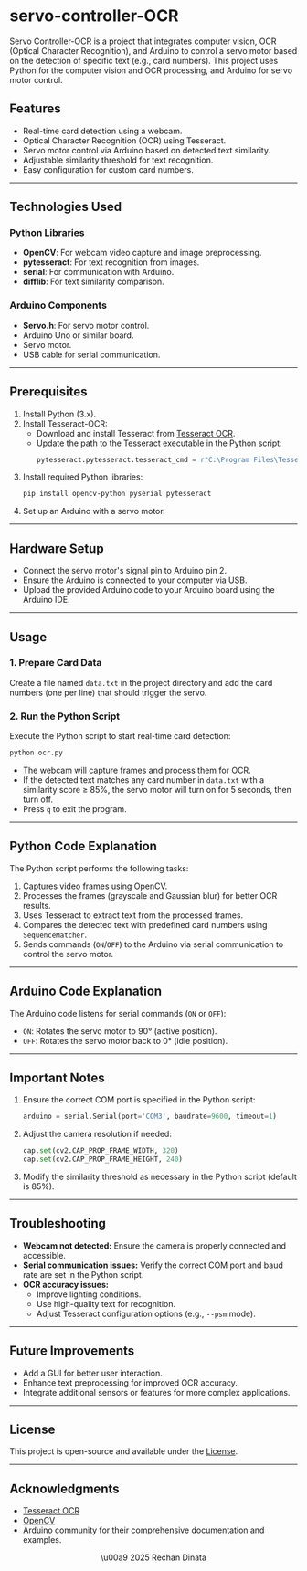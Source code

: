 # servo-controller-OCR

Servo Controller-OCR is a project that integrates computer vision, OCR (Optical Character Recognition), and Arduino to control a servo motor based on the detection of specific text (e.g., card numbers). This project uses Python for the computer vision and OCR processing, and Arduino for servo motor control.

## Features
- Real-time card detection using a webcam.
- Optical Character Recognition (OCR) using Tesseract.
- Servo motor control via Arduino based on detected text similarity.
- Adjustable similarity threshold for text recognition.
- Easy configuration for custom card numbers.

---

## Technologies Used
### Python Libraries
- **OpenCV**: For webcam video capture and image preprocessing.
- **pytesseract**: For text recognition from images.
- **serial**: For communication with Arduino.
- **difflib**: For text similarity comparison.

### Arduino Components
- **Servo.h**: For servo motor control.
- Arduino Uno or similar board.
- Servo motor.
- USB cable for serial communication.

---

## Prerequisites
1. Install Python (3.x).
2. Install Tesseract-OCR:
   - Download and install Tesseract from [Tesseract OCR](https://github.com/tesseract-ocr/tesseract).
   - Update the path to the Tesseract executable in the Python script:
     ```python
     pytesseract.pytesseract.tesseract_cmd = r"C:\Program Files\Tesseract-OCR\tesseract.exe"
     ```
3. Install required Python libraries:
   ```bash
   pip install opencv-python pyserial pytesseract
   ```
4. Set up an Arduino with a servo motor.

---

## Hardware Setup
- Connect the servo motor's signal pin to Arduino pin 2.
- Ensure the Arduino is connected to your computer via USB.
- Upload the provided Arduino code to your Arduino board using the Arduino IDE.

---

## Usage
### 1. Prepare Card Data
Create a file named `data.txt` in the project directory and add the card numbers (one per line) that should trigger the servo.

### 2. Run the Python Script
Execute the Python script to start real-time card detection:
```bash
python ocr.py
```

- The webcam will capture frames and process them for OCR.
- If the detected text matches any card number in `data.txt` with a similarity score ≥ 85%, the servo motor will turn on for 5 seconds, then turn off.
- Press `q` to exit the program.

---

## Python Code Explanation
The Python script performs the following tasks:
1. Captures video frames using OpenCV.
2. Processes the frames (grayscale and Gaussian blur) for better OCR results.
3. Uses Tesseract to extract text from the processed frames.
4. Compares the detected text with predefined card numbers using `SequenceMatcher`.
5. Sends commands (`ON`/`OFF`) to the Arduino via serial communication to control the servo motor.

---

## Arduino Code Explanation
The Arduino code listens for serial commands (`ON` or `OFF`):
- `ON`: Rotates the servo motor to 90° (active position).
- `OFF`: Rotates the servo motor back to 0° (idle position).

---

## Important Notes
1. Ensure the correct COM port is specified in the Python script:
   ```python
   arduino = serial.Serial(port='COM3', baudrate=9600, timeout=1)
   ```
2. Adjust the camera resolution if needed:
   ```python
   cap.set(cv2.CAP_PROP_FRAME_WIDTH, 320)
   cap.set(cv2.CAP_PROP_FRAME_HEIGHT, 240)
   ```
3. Modify the similarity threshold as necessary in the Python script (default is 85%).

---

## Troubleshooting
- **Webcam not detected:** Ensure the camera is properly connected and accessible.
- **Serial communication issues:** Verify the correct COM port and baud rate are set in the Python script.
- **OCR accuracy issues:**
  - Improve lighting conditions.
  - Use high-quality text for recognition.
  - Adjust Tesseract configuration options (e.g., `--psm` mode).

---

## Future Improvements
- Add a GUI for better user interaction.
- Enhance text preprocessing for improved OCR accuracy.
- Integrate additional sensors or features for more complex applications.

---

## License
This project is open-source and available under the [License](LICENSE).

---

## Acknowledgments
- [Tesseract OCR](https://github.com/tesseract-ocr/tesseract)
- [OpenCV](https://opencv.org/)
- Arduino community for their comprehensive documentation and examples.

<p align="center">\u00a9 2025 Rechan Dinata</p>
